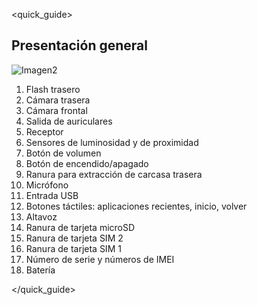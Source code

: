 <quick_guide>
## Presentación general

![Imagen2]()

1. Flash trasero
2. Cámara trasera
3. Cámara frontal
4. Salida de auriculares
5. Receptor
6. Sensores de luminosidad y de proximidad
7. Botón de volumen
8. Botón de encendido/apagado
9. Ranura para extracción de carcasa trasera
10. Micrófono
11. Entrada USB
12. Botones táctiles: aplicaciones recientes, inicio, volver
13. Altavoz
14. Ranura de tarjeta microSD
15. Ranura de tarjeta SIM 2
16. Ranura de tarjeta SIM 1
17. Número de serie y números de IMEI
18. Batería


</quick_guide>
